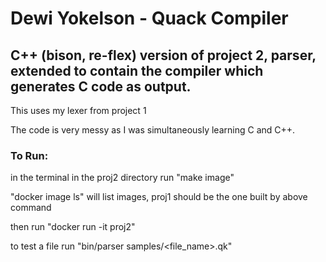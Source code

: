 # Dewi Yokelson - Quack Compiler

## C++ (bison, re-flex) version of project 2, parser, extended to contain the compiler which generates C code as output.

This uses my lexer from project 1

The code is very messy as I was simultaneously learning C and C++.

### To Run:

in the terminal in the proj2 directory run "make image"

"docker image ls" will list images, proj1 should be the one built by above command

then run "docker run -it proj2"

to test a file run "bin/parser samples/<file_name>.qk"


